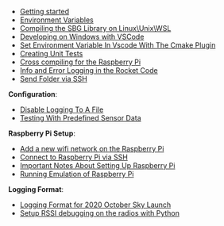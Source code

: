 - [Getting started](Getting-started)
- [Environment Variables](Environment-Variables)
- [Compiling the SBG Library on Linux\Unix\WSL](Compiling-the-SBG-Library-on-Linux%5CUnix%5CWSL)
- [Developing on Windows with VSCode](https://github.com/uorocketry/rocket-code-2020/wiki/Developing-on-Windows-with-VSCode)
- [Set Environment Variable In Vscode With The Cmake Plugin](Set-Environement-Variable-In-Vscode-With-The-Cmake-Plugin)
- [Creating Unit Tests](Creating-Unit-Tests)
- [Cross compiling for the Raspberry Pi](Cross-compiling-for-the-Raspberry-Pi)
- [Info and Error Logging in the Rocket Code](Info-and-Error-Logging-in-the-Rocket-Code)
- [Send Folder via SSH](Send-Folder-via-SSH)

**Configuration**:
- [Disable Logging To A File](Disable-Logging-To-A-File)
- [Testing With Predefined Sensor Data](https://github.com/uorocketry/rocket-code-2020/wiki/Testing-With-Predefined-Sensor-Data)

**Raspberry Pi Setup**:
- [Add a new wifi network on the Raspberry Pi](Add-a-new-wifi-network-on-the-Raspberry-Pi)
- [Connect to Raspberry Pi via SSH](Connect-to-Raspberry-Pi-via-SSH)
- [Important Notes About Setting Up Raspberry Pi](Important-Notes-About-Setting-Up-Raspberry-Pi)
- [Running Emulation of Raspberry Pi](Running-Emulation-of-Raspberry-Pi)

**Logging Format**:
- [Logging Format for 2020 October Sky Launch](Data-Format-for-2020-October-Sky-Launch)
- [Setup RSSI debugging on the radios with Python](Radio-commands-in-Python-3)